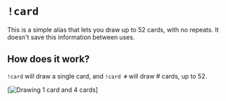 # `!card`

This is a simple alias that lets you draw up to 52 cards, with no repeats. It doesn't save this information between uses.

## How does it work?

`!card` will draw a single card, and `!card #` will draw # cards, up to 52.

[![Drawing 1 card and 4 cards](https://cdn.discordapp.com/attachments/677592300313903105/733895053801685072/unknown.png)]